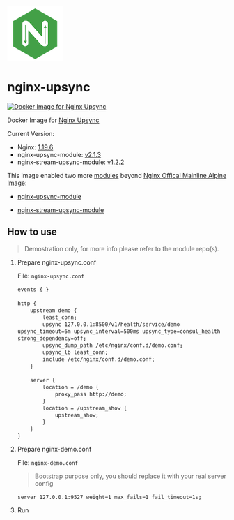 ![Nginx Upsync Icon](https://github.com/VitoVan/nginx-upsync/raw/master/iconfile.png)

# nginx-upsync

[![Docker Image for Nginx Upsync](https://img.shields.io/docker/cloud/build/vitovan/nginx-upsync)](https://hub.docker.com/r/vitovan/nginx-upsync)

Docker Image for [Nginx Upsync](https://hub.docker.com/r/vitovan/nginx-upsync)

Current Version: 

- Nginx: [1.19.6](https://github.com/nginxinc/docker-nginx/blob/1.17.6/mainline/alpine/Dockerfile)
- nginx-upsync-module: [v2.1.3](https://github.com/weibocom/nginx-upsync-module/tree/v2.1.3)
- nginx-stream-upsync-module: [v1.2.2](https://github.com/xiaokai-wang/nginx-stream-upsync-module/tree/v1.2.2)


This image enabled two more [modules](https://www.nginx.com/resources/wiki/modules/) beyond [Nginx Offical Mainline Alpine Image](https://github.com/nginxinc/docker-nginx/blob/1.19.6/mainline/alpine/Dockerfile):

- [nginx-upsync-module](https://github.com/weibocom/nginx-upsync-module)

- [nginx-stream-upsync-module](https://github.com/xiaokai-wang/nginx-stream-upsync-module)

## How to use

> Demostration only, for more info please refer to the module repo(s).

1. Prepare nginx-upsync.conf

    File: `nginx-upsync.conf`

    ```nginx
    events { }

    http {
        upstream demo {
            least_conn;
            upsync 127.0.0.1:8500/v1/health/service/demo upsync_timeout=6m upsync_interval=500ms upsync_type=consul_health strong_dependency=off;
            upsync_dump_path /etc/nginx/conf.d/demo.conf;
            upsync_lb least_conn;
            include /etc/nginx/conf.d/demo.conf;
        }

        server {
            location = /demo {
                proxy_pass http://demo;
            }
            location = /upstream_show {
                upstream_show;
            }
        }
    }
    ```

2. Prepare nginx-demo.conf

    File: `nginx-demo.conf`

    > Bootstrap purpose only, you should replace it with your real server config
    
    ```nginx
    server 127.0.0.1:9527 weight=1 max_fails=1 fail_timeout=1s;
    ```

3. Run

